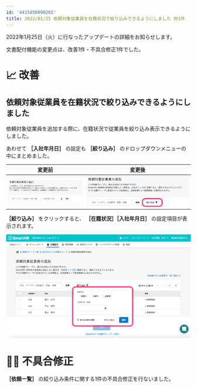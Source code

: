 ```yaml
---
id: '4415850090265'
title: 2022/01/25 依頼対象従業員を在籍状況で絞り込みできるようにしました 他1件
---
```

2022年1月25日（火）に行なったアップデートの詳細をお知らせします。

文書配付機能の変更点は、改善1件・不具合修正1件でした。

# 📈 改善

## 依頼対象従業員を在籍状況で絞り込みできるようにしました

依頼対象従業員を追加する際に、在籍状況で従業員を絞り込み表示できるようにしました。

あわせて **［入社年月日］** の設定も **［絞り込み］** のドロップダウンメニューの中にまとめました。

| 変更前 | 変更後 |
| --- | --- |
| ![](./upload_1e6cc72f5372c09df317babf822720f8.png) | ![](./__________2022-01-26_11_09_01-2.png) |

 **［絞り込み］** をクリックすると、 **［在籍状況］［入社年月日］** の設定項目が表示されます。

![](./__________2022-01-26_11_31_50-2.png)

# 👨‍⚕️ 不具合修正

 **［依頼一覧］** の絞り込み条件に関する1件の不具合修正を行ないました。
